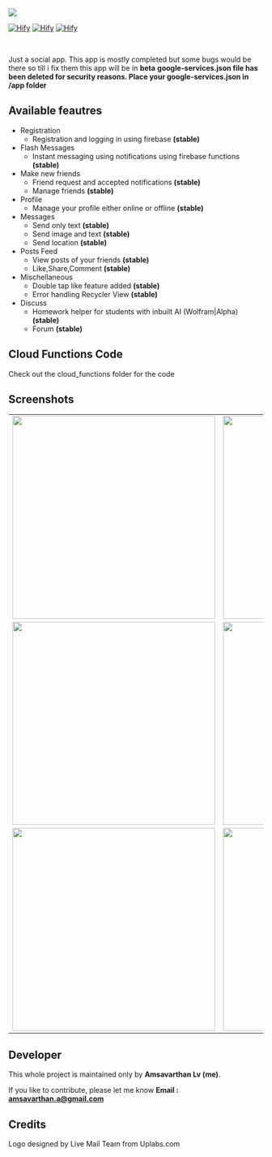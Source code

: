 <img src="https://github.com/lvamsavarthan/Hify/blob/master/screenshots/Design.png">
<br>

[![Hify](https://forthebadge.com/images/badges/built-by-developers.svg)](https://lvamsavarthan.github.io/lvstore/hify.html)
[![Hify](https://forthebadge.com/images/badges/built-with-love.svg)](https://lvamsavarthan.github.io/lvstore/hify.html)
[![Hify](https://forthebadge.com/images/badges/built-for-android.svg)](https://lvamsavarthan.github.io/lvstore/hify.html)


<br>

Just a social app. This app is mostly completed but some bugs would be there so till i fix them this app will be in **beta**
**google-services.json file has been deleted for security reasons. Place your google-services.json in /app folder**

## Available feautres

* Registration
  - Registration and logging in using firebase **(stable)**
* Flash Messages
  - Instant messaging using notifications using firebase functions **(stable)**
* Make new friends
  - Friend request and accepted notifications **(stable)**
  - Manage friends **(stable)**
* Profile
  - Manage your profile either online or offline **(stable)**
* Messages
  - Send only text **(stable)**
  - Send image and text **(stable)**
  - Send location **(stable)**
* Posts Feed
  - View posts of your friends **(stable)**
  - Like,Share,Comment **(stable)**
* Mischellaneous
  - Double tap like feature added **(stable)**
  - Error handling Recycler View **(stable)**
* Discuss
  - Homework helper for students with inbuilt AI (Wolfram|Alpha) **(stable)**
  - Forum **(stable)**
  
## Cloud Functions Code

Check out the cloud_functions folder for the code

## Screenshots

<table>
  <tr>
    <td> <img src="https://github.com/lvamsavarthan/Hify/blob/master/screenshots/1.jpg" height="400"> </td>
    <td> <img src="https://github.com/lvamsavarthan/Hify/blob/master/screenshots/2.jpg" height="400"> </td>
    <td> <img src="https://github.com/lvamsavarthan/Hify/blob/master/screenshots/3.jpg" height="400"> </td>
  </tr>
  
  <tr>
    <td> <img src="https://github.com/lvamsavarthan/Hify/blob/master/screenshots/4.jpg" height="400"> </td>
    <td> <img src="https://github.com/lvamsavarthan/Hify/blob/master/screenshots/5.jpg" height="400"> </td>
    <td> <img src="https://github.com/lvamsavarthan/Hify/blob/master/screenshots/6.jpg" height="400"> </td>
  </tr>
  
   <tr>
    <td> <img src="https://github.com/lvamsavarthan/Hify/blob/master/screenshots/7.jpg" height="400"> </td>
    <td> <img src="https://github.com/lvamsavarthan/Hify/blob/master/screenshots/8.jpg" height="400"> </td>
    <td> <img src="https://github.com/lvamsavarthan/Hify/blob/master/screenshots/9.jpg" height="400"> </td>
   </tr>
  
</table>

## Developer

This whole project is maintained only by **Amsavarthan Lv (me)**.

If you like to contribute, please let me know
<B>Email : amsavarthan.a@gmail.com</B>

## Credits

Logo designed by Live Mail Team from Uplabs.com
